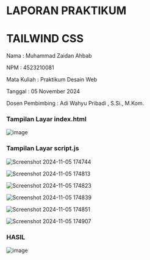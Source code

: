 <h1>LAPORAN PRAKTIKUM</h1>

<h1>TAILWIND CSS</h1>


Nama             : Muhammad Zaidan Ahbab

NPM              : 4523210081

Mata Kuliah	     : Praktikum Desain Web

Tanggal          : 05 November 2024

Dosen Pembimbing : Adi Wahyu Pribadi , S.Si., M.Kom.

<h3>Tampilan Layar index.html</h3>

![image](https://github.com/user-attachments/assets/869b9e20-9b5a-4a96-afab-1917d6aa6d03)


<h3>Tampilan Layar script.js</h3>

![Screenshot 2024-11-05 174744](https://github.com/user-attachments/assets/4e8a8169-a16e-422c-be8b-91d53fbb3983)

![Screenshot 2024-11-05 174813](https://github.com/user-attachments/assets/50e8eef9-424c-472f-b61e-22bde1e992c5)

![Screenshot 2024-11-05 174823](https://github.com/user-attachments/assets/79513c6b-3bd2-453e-8014-69d9d321f7fd)

![Screenshot 2024-11-05 174839](https://github.com/user-attachments/assets/80e07af4-7c94-43c6-b9c3-1a734cc2e9be)

![Screenshot 2024-11-05 174851](https://github.com/user-attachments/assets/ca403d32-9fdd-4930-86da-50faae3e35bf)

![Screenshot 2024-11-05 174907](https://github.com/user-attachments/assets/ad0e5280-c5da-4126-b234-8c1a8d060e94)

<h3>HASIL</h3>

![image](https://github.com/user-attachments/assets/3bb84c8e-0f98-4a06-ab90-79bdab5c82bc)
